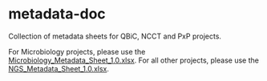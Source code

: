# metadata-doc
Collection of metadata sheets for QBiC, NCCT and PxP projects.

For Microbiology projects, please use the [Microbiology_Metadata_Sheet_1.0.xlsx](metadata-doc/Microbiology_Metadata_Sheet_1.0.xlsx).
For all other projects, please use the [NGS_Metadata_Sheet_1.0.xlsx](metadata-doc/NGS_Metadata_Sheet_1.0.xlsx).
